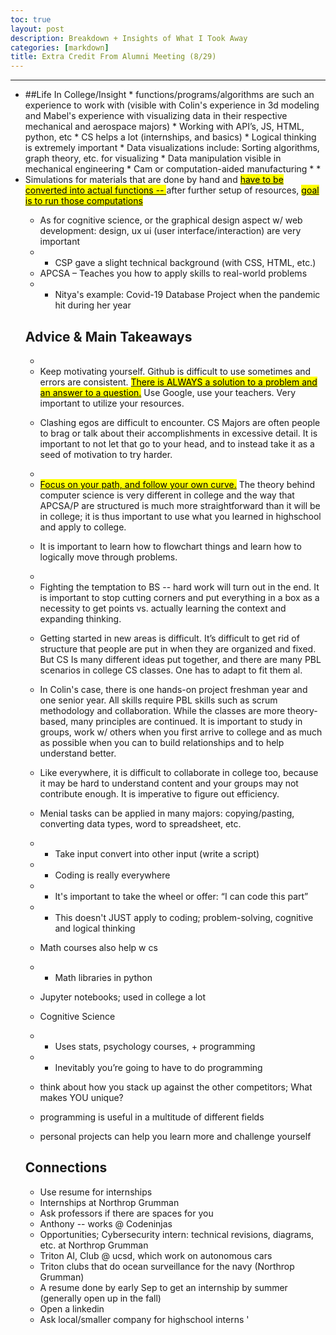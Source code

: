 ```yaml
---
toc: true
layout: post
description: Breakdown + Insights of What I Took Away
categories: [markdown]
title: Extra Credit From Alumni Meeting (8/29)
---
```

  <hr>
  <p>
<ul>

<li>##Life In College/Insight
* functions/programs/algorithms are such an experience to work with (visible with Colin's experience in 3d modeling and Mabel's experience with visualizing data in their respective mechanical and aerospace majors)
* Working with API’s, JS, HTML, python, etc
* CS helps a lot (internships, and basics)
* Logical thinking is extremely important
* Data visualizations include: Sorting algorithms, graph theory, etc. for visualizing
* Data manipulation visible in mechanical engineering
* Cam or computation-aided manufacturing
* * <li>Simulations for materials that are done by hand and  <a href="https://pages.github.com/themes/"><mark>have to be converted into actual functions -- </mark></a> after further setup of resources,  <a href="https://pages.github.com/themes/"><mark>goal is to run those computations</mark></a></li>

* As for cognitive science, or the graphical design aspect w/ web development: design, ux ui (user interface/interaction) are very important
* * CSP gave a slight technical background (with CSS, HTML, etc.)
* APCSA – Teaches you how to apply skills to real-world problems
* * Nitya's example: Covid-19 Database Project when the pandemic hit during her year

## Advice & Main Takeaways
* <li>Keep motivating yourself. Github is difficult to use sometimes and errors are consistent.  <a href="https://pages.github.com/themes/"><mark>There is ALWAYS a solution to a problem and an answer to a question.</mark></a> Use Google, use your teachers. Very important to utilize your resources.</li>

* Clashing egos are difficult to encounter. CS Majors are often people to brag or talk about their accomplishments in excessive detail. It is important to not let that go to your head, and to instead take it as a seed of motivation to try harder. 

* <li> <a href="https://pages.github.com/themes/"><mark> Focus on your path, and follow your own curve.</mark></a> The theory behind computer science is very different in college and the way that APCSA/P are structured is much more straightforward than it will be in college; it is thus important to use what you learned in highschool and apply to college.</li>

* It is important to learn how to flowchart things and learn how to logically move through problems. 
* <li>Fighting the temptation to BS -- hard work will turn out in the end. It is important to stop cutting corners and put everything in a box as a necessity to get points vs. actually learning the context and expanding thinking.</li>

* Getting started in new areas is difficult. It’s difficult to get rid of structure that people are put in when they are organized and fixed. But CS Is many different ideas put together, and there are many PBL scenarios in college CS classes. One has to adapt to fit them al.

* In Colin's case, there is one hands-on project freshman year and one senior year. All skills require PBL skills such as scrum methodology and collaboration. While the classes are more theory-based, many principles are continued. It is important to study in groups, work w/ others when you first arrive to college and as much as possible when you can to build relationships and to help understand better.

* Like everywhere, it is difficult to collaborate in college too, because it may be hard to understand content and your groups may not contribute enough. It is imperative to figure out efficiency. 

* Menial tasks can be applied in many majors: copying/pasting, converting data types, word to spreadsheet, etc.
* * Take input convert into other input (write a script)
* * Coding is really everywhere
* * It's important to take the wheel or offer: “I can code this part”
* * This doesn't JUST apply to coding; problem-solving, cognitive and logical thinking

* Math courses also help w cs
* * Math libraries in python

* Jupyter notebooks; used in college a lot

* Cognitive Science
* * Uses stats, psychology courses, + programming
* * Inevitably you’re going to have to do programming

* think about how you stack up against the other competitors; What makes YOU unique?
* programming is useful in a multitude of different fields 
* personal projects can help you learn more and challenge yourself


## Connections
* Use resume for internships
* Internships at Northrop Grumman
* Ask professors if there are spaces for you
* Anthony -- works @ Codeninjas
* Opportunities; Cybersecurity intern: technical revisions, diagrams, etc. at Northrop Grumman
* Triton AI, Club @ ucsd, which work on autonomous cars
* Triton clubs that do ocean surveillance for the navy (Northrop Grumman)
* A resume done by early Sep to get an internship by summer (generally open up in the fall)
* Open a linkedin
* Ask local/smaller company for highschool interns
       '
</ul>

  </p>
  </hr>
   </div>
</div>


